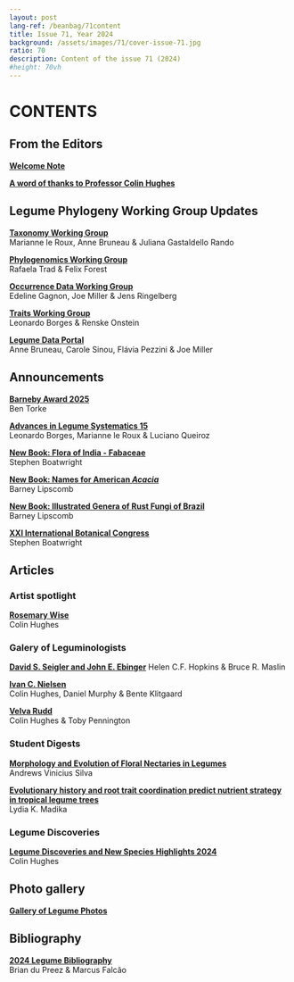 ```yaml
---
layout: post
lang-ref: /beanbag/71content
title: Issue 71, Year 2024
background: /assets/images/71/cover-issue-71.jpg
ratio: 70
description: Content of the issue 71 (2024)
#height: 70vh
---
```



# CONTENTS


## From the Editors

**[Welcome Note](/beanbag/71/issue-71-welcome-note.md)**  

**[A word of thanks to Professor Colin Hughes](/beanbag/71/issue-71-thanks-colin.md)**

## Legume Phylogeny Working Group Updates

**[Taxonomy Working Group](/beanbag/71/issue-71-taxonomy-working-group.md)**  
Marianne le Roux, Anne Bruneau & Juliana Gastaldello Rando  

**[Phylogenomics Working Group](/beanbag/71/issue-71-phylogenomics-working-group.md)**  
Rafaela Trad & Felix Forest  

**[Occurrence Data Working Group](/beanbag/71/issue-71-occurrence-working-group.md)**  
Edeline Gagnon, Joe Miller & Jens Ringelberg  

**[Traits Working Group](/beanbag/71/issue-71-traits-working-group.md)**  
Leonardo Borges & Renske Onstein

**[Legume Data Portal](/beanbag/71/issue-71-legume-data-portal.md)**  
Anne Bruneau, Carole Sinou, Flávia Pezzini & Joe Miller
  

## Announcements

**[Barneby Award 2025](/beanbag/71/issue-71-barneby-award-2025.md)**  
Ben Torke  

**[Advances in Legume Systematics 15](/beanbag/71/issue-71-ALS15.md)**  
Leonardo Borges, Marianne le Roux & Luciano Queiroz  

**[New Book: Flora of India - Fabaceae](/beanbag/71/issue-71-new-book-flora-india.md)**  
Stephen Boatwright
 
**[New Book: Names for American *Acacia*](/beanbag/71/issue-71-new-book-names-american-acacia.md)**  
Barney Lipscomb

**[New Book: Illustrated Genera of Rust Fungi of Brazil](/beanbag/71/issue-71-new-book-illustrated-genera-rust-fungi-brazil.md)**   
Barney Lipscomb

**[XXI International Botanical Congress
](/beanbag/71/issue-71-ibc.md)**  
Stephen Boatwright



## Articles

### Artist spotlight

**[Rosemary Wise](/beanbag/71/issue-71-artist-spotlight-rosemary-wise.md)**  
Colin Hughes  


### Galery of Leguminologists

**[David S. Seigler and John E. Ebinger](/beanbag/71/issue-71-gallery-leguminologists.md)** 
Helen C.F. Hopkins & Bruce R. Maslin

**[Ivan C. Nielsen](/beanbag/71/issue-71-gallery-leguminologists.md)**   
Colin Hughes, Daniel Murphy & Bente Klitgaard  

**[Velva Rudd](/beanbag/71/issue-71-gallery-leguminologists.md)**   
Colin Hughes & Toby Pennington  


### Student Digests

**[Morphology and Evolution of Floral Nectaries in Legumes](/beanbag/71/issue-71-students-digests.md)**   
Andrews Vinicius Silva 

**[Evolutionary history and root trait coordination predict nutrient strategy in tropical legume trees](/beanbag/71/issue-71-students-digests.md)**  
Lydia K. Madika

### Legume Discoveries

**[Legume Discoveries and New Species Highlights 2024](/beanbag/71/issue-71-new-species-highlights.md)**  
Colin Hughes  

## Photo gallery

**[Gallery of Legume Photos](/beanbag/71/issue-71-gallery)**

## Bibliography

**[2024 Legume Bibliography](/beanbag/71/issue-71-legume-bibliography-2024.md)**  
Brian du Preez & Marcus Falcão
